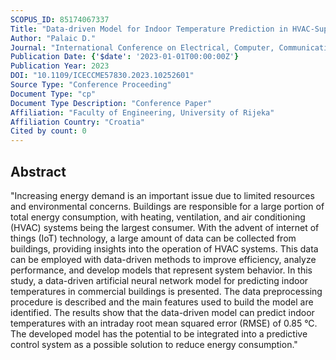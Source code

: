 ```yaml
---
SCOPUS_ID: 85174067337
Title: "Data-driven Model for Indoor Temperature Prediction in HVAC-Supported Buildings"
Author: "Palaic D."
Journal: "International Conference on Electrical, Computer, Communications and Mechatronics Engineering, ICECCME 2023"
Publication Date: {'$date': '2023-01-01T00:00:00Z'}
Publication Year: 2023
DOI: "10.1109/ICECCME57830.2023.10252601"
Source Type: "Conference Proceeding"
Document Type: "cp"
Document Type Description: "Conference Paper"
Affiliation: "Faculty of Engineering, University of Rijeka"
Affiliation Country: "Croatia"
Cited by count: 0
---
```


## Abstract
"Increasing energy demand is an important issue due to limited resources and environmental concerns. Buildings are responsible for a large portion of total energy consumption, with heating, ventilation, and air conditioning (HVAC) systems being the largest consumer. With the advent of internet of things (IoT) technology, a large amount of data can be collected from buildings, providing insights into the operation of HVAC systems. This data can be employed with data-driven methods to improve efficiency, analyze performance, and develop models that represent system behavior. In this study, a data-driven artificial neural network model for predicting indoor temperatures in commercial buildings is presented. The data preprocessing procedure is described and the main features used to build the model are identified. The results show that the data-driven model can predict indoor temperatures with an intraday root mean squared error (RMSE) of 0.85 °C. The developed model has the potential to be integrated into a predictive control system as a possible solution to reduce energy consumption."
